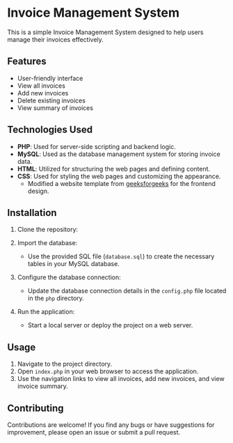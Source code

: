 # Invoice Management System

This is a simple Invoice Management System designed to help users manage their invoices effectively.

## Features

- User-friendly interface
- View all invoices
- Add new invoices
- Delete existing invoices
- View summary of invoices

## Technologies Used

- **PHP**: Used for server-side scripting and backend logic.
- **MySQL**: Used as the database management system for storing invoice data.
- **HTML**: Utilized for structuring the web pages and defining content.
- **CSS**: Used for styling the web pages and customizing the appearance.
  - Modified a website template from [geeksforgeeks](https://www.geeksforgeeks.org/build-an-e-commerce-web-application-using-html-css-php-and-hosted-using-xampp/) for the frontend design.


## Installation

1. Clone the repository:


2. Import the database:

   - Use the provided SQL file (`database.sql`) to create the necessary tables in your MySQL database.

3. Configure the database connection:

   - Update the database connection details in the `config.php` file located in the `php` directory.

4. Run the application:

   - Start a local server or deploy the project on a web server.

## Usage

1. Navigate to the project directory.
2. Open `index.php` in your web browser to access the application.
3. Use the navigation links to view all invoices, add new invoices, and view invoice summary.

## Contributing

Contributions are welcome! If you find any bugs or have suggestions for improvement, please open an issue or submit a pull request.

